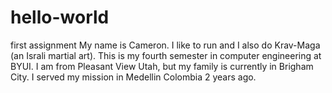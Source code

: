 # hello-world
first assignment
My name is Cameron. I like to run and I also do Krav-Maga (an Israli martial art). This is my fourth semester in computer engineering at BYUI. I am from Pleasant View Utah, but my family is currently in Brigham City. I served my mission in Medellin Colombia 2 years ago.
